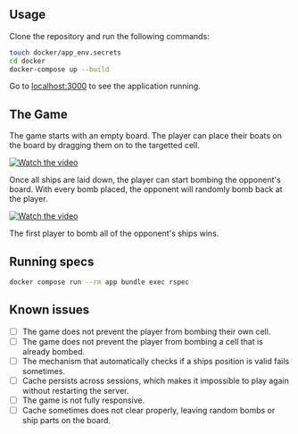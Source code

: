 ## Usage

Clone the repository and run the following commands:

```sh
touch docker/app_env.secrets
cd docker
docker-compose up --build
```

Go to [localhost:3000](http://localhost:3000) to see the application running.

## The Game

The game starts with an empty board. The player can place their boats on the board by dragging them on to the targetted cell.

[![Watch the video](https://cdn.loom.com/sessions/thumbnails/595772e44c5c4c70a7b02e628ca3189f-with-play.gif)](https://www.loom.com/embed/595772e44c5c4c70a7b02e628ca3189f)

Once all ships are laid down, the player can start bombing the opponent's board. With every bomb placed, the opponent will randomly bomb back at the player.

[![Watch the video](https://cdn.loom.com/sessions/thumbnails/051a5c7df24140a594022b3035c6354e-with-play.gif)](https://www.loom.com/embed/051a5c7df24140a594022b3035c6354e)


The first player to bomb all of the opponent's ships wins.


## Running specs

```sh
docker compose run --rm app bundle exec rspec
```


## Known issues

- [ ] The game does not prevent the player from bombing their own cell.
- [ ] The game does not prevent the player from bombing a cell that is already bombed.
- [ ] The mechanism that automatically checks if a ships position is valid fails sometimes.
- [ ] Cache persists across sessions, which makes it impossible to play again without restarting the server.
- [ ] The game is not fully responsive.
- [ ] Cache sometimes does not clear properly, leaving random bombs or ship parts on the board.
